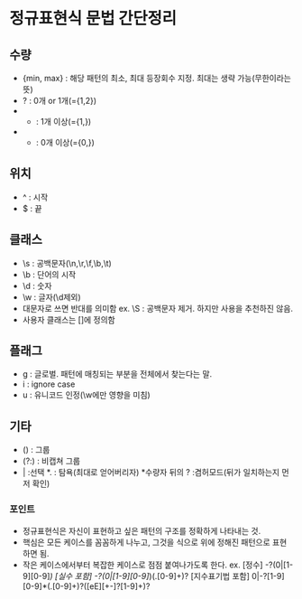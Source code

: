 # 정규표현식 문법 간단정리
## 수량
* {min, max} : 해당 패턴의 최소, 최대 등장회수 지정. 최대는 생략 가능(무한이라는 뜻)
* ? : 0개 or 1개(={1,2})
* + : 1개 이상(={1,})
* * : 0개 이상(={0,})

## 위치
* ^ : 시작
* $ : 끝

## 클래스
* \s : 공백문자(\n,\r,\f,\b,\t)
* \b : 단어의 시작
* \d : 숫자
* \w : 글자(\d제외)
* 대문자로 쓰면 반대를 의미함 ex. \S : 공백문자 제거. 하지만 사용을 추천하진 않음.
* 사용자 클래스는 []에 정의함

## 플래그
* g : 글로벌. 패턴에 매칭되는 부분을 전체에서 찾는다는 말.
* i : ignore case
* u : 유니코드 인정(\w에만 영향을 미침)

## 기타
* () : 그룹
* (?:) : 비캡쳐 그룹
* | :선택
*. : 탐욕(최대로 얻어버리자)
*수량자 뒤의 ? :겸허모드(뒤가 일치하는지 먼저 확인)


### 포인트
* 정규표현식은 자신이 표현하고 싶은 패턴의 구조를 정확하게 나타내는 것.
* 핵심은 모든 케이스를 꼼꼼하게 나누고, 그것을 식으로 위에 정해진 패턴으로 표현하면 됨.
* 작은 케이스에서부터 복잡한 케이스로 점점 붙여나가도록 한다.
  ex. [정수] -?(0|[1-9][0-9]*)
      [실수 포함] -?(0|[1-9][0-9]*)(\.[0-9]+)?
      [지수표기법 포함] 0|-?[1-9][0-9]*(\.[0-9]+)?([eE][+-]?[1-9]+)?
